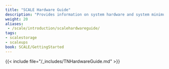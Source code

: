 ```yaml
---
title: "SCALE Hardware Guide"
description: "Provides information on system hardware and system minimum requirements. Included information covers CPUs, storage considerations and solutions, media and controllers, device sizing and cooling, SAS expanders, and system memory." 
weight: 20
aliases:
 - /scale/introduction/scalehardwareguide/
tags:
- scalestorage
- scaleups
book: SCALE/GettingStarted
---
```


{{< include file="/_includes/TNHardwareGuide.md" >}}

